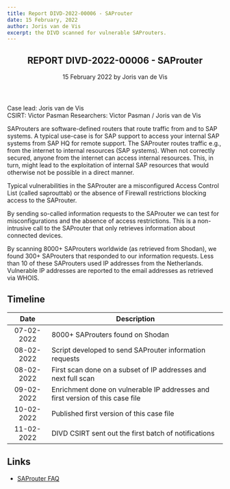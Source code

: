 ```yaml
---
title: Report DIVD-2022-00006 - SAProuter
date: 15 February, 2022
author: Joris van de Vis
excerpt: the DIVD scanned for vulnerable SAProuters.
---
```

<header>
    <h2>REPORT DIVD-2022-00006 - SAProuter</h2>
    <span>15 February 2022 by Joris van de Vis</span>
</header>

Case lead: Joris van de Vis<br>
CSIRT: Victor Pasman
Researchers: Victor Pasman / Joris van de Vis

SAProuters are software-defined routers that route traffic from and to SAP systems. A typical use-case is for SAP support to access your internal SAP systems from SAP HQ for remote support. The SAProuter routes traffic e.g., from the internet to internal resources (SAP systems). When not correctly secured, anyone from the internet can access internal resources. This, in turn, might lead to the exploitation of internal SAP resources that would otherwise not be possible in a direct manner.

Typical vulnerabilities in the SAProuter are a misconfigured Access Control List (called saprouttab) or the absence of Firewall restrictions blocking access to the SAProuter.

By sending so-called information requests to the SAProuter we can test for misconfigurations and the absence of access restrictions. This is a non-intrusive call to the SAProuter that only retrieves information about connected devices.

By scanning 8000+ SAProuters worldwide (as retrieved from Shodan), we found 300+ SAProuters that responded to our information requests. Less than 10 of these SAProuters used IP addresses from the Netherlands. Vulnerable IP addresses are reported to the email addresses as retrieved via WHOIS.

## Timeline

| Date | Description |
|:-----:|-------------|
|07-02-2022| 8000+ SAProuters found on Shodan |
|08-02-2022| Script developed to send SAProuter information requests |
|08-02-2022| First scan done on a subset of IP addresses and next full scan |
|09-02-2022| Enrichment done on vulnerable IP addresses and first version of this case file |
|10-02-2022| Published first version of this case file |
|11-02-2022| DIVD CSIRT sent out the first batch of notifications |

## Links
- [SAProuter FAQ](https://blogs.sap.com/2018/05/21/sap-router-faqs/)
